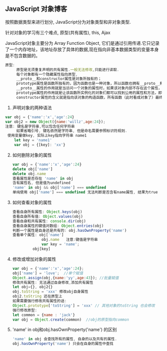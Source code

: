 ## JavaScript 对象博客

按照数据类型来进行划分, JavaScript分为对象类型和非对象类型. 

针对对象的学习有三个难点, 原型(共有属性), this, Ajax

JavaScript对象主要分为 Array Function Object, 它们是通过引用传递.它只记录了一个内存地址，该地址存放了具体的数据,现在指向非基本数据类型的变量本身是不包含数据的。

```javascript
原型:
     原型是无须重复声明的共有属性.一般无法修改,只能进行读取.
     每个对象都有一个隐藏属性指向原型,
	 __proto__和constructor属性是对象所独有的；
     prototype属性是函数所独有的，因为函数也是一种对象，所以函数也拥有__proto__和constructor属性。
     __proto__属性的作用就是当访问一个对象的属性时，如果该对象内部不存在这个属性，那么就会去它的__proto__属性所指向的那个对象（父对象）里找，一直找，直到__proto__属性的终点null，再往上找就相当于在null上取值，会报错。通过__proto__属性将对象连接起来的这条链路即我们所谓的原型链。
     prototype属性的作用就是让该函数所实例化的对象们都可以找到公用的属性和方法，即f1.__proto__ === Foo.prototype。
     constructor属性的含义就是指向该对象的构造函数，所有函数（此时看成对象了）最终的构造函数都指向Function
```

1.  声明对象的两种语法

   ```javascript
   var obj = {'name':'x','age':24}
   var obj2 = new Object({name:'willz',age:24});
   注意: 键名是字符串,可以包含任何字符串
        如果省略引号, 键名依然是字符串, 但是命名需要参照标识符规则.
   	使用变量做key, 实际上key指向字符串 name1
       let key = 'name1'
       var obj = {[key]: 'xx'}
   ```

2. 如何删除对象的属性

   ```javascript
   var obj = {'name':'x','age':24}
   delete obj['name']
   delete obj.name
   查看属性是否存在 'name' in obj
   含有属性名, 但是值为undefined
   'name' in obj && obj['name'] === undefined
   单纯使用 obj['name'] === undefined 无法判断是否含有name属性, 结果为true
   ```

3. 如何查看对象的属性

   ```javascript
   查看自身所有属性: Object.keys(obj)
   查看自身所有值: Object.values(obj)
   查看自身和共有属性: console.dir(obj)
   查看自身属性的键值对数组: Object.entries(obj)
   判断一个属性是自身还是共有的: obj.hasOwnProperty('name')
   查看单个属性: obj['name']
                obj.name   注意:键值是字符串
                var key = 'name';
   			obj[key]
   ```

4. 修改或增加对象的属性

   ```javascript
   var obj = {'name':'x','age':24};
   obj['name'] = 'love';  //单个赋值
   Object.assign(obj,{name:'yy',age:43}); //批量赋值
   修改共有属性: 无法通过自身修改,添加共有属性
   let obj={}, obj2{}
   obj.toString = 'xxx' 修改obj自身属性
   obj2.toString 还在原型上
   如果需要强行修改共有属性的话:
   Object.prototype['toString'] = 'xxx' // 其他对象的toString 也会修改
   强行修改原型:
   let common = {name : 'jack'}
   var obj = Object.create(common)  //obj的原型指向common
   ```

   

5. 'name' in obj和obj.hasOwnProperty('name') 的区别

   ```javascript
   'name' in obj 会查找所有的属性, 自身的以及共有的属性.
   obj.hasOwnProperty('name') 只会在自身的属性中查找
   ```

   